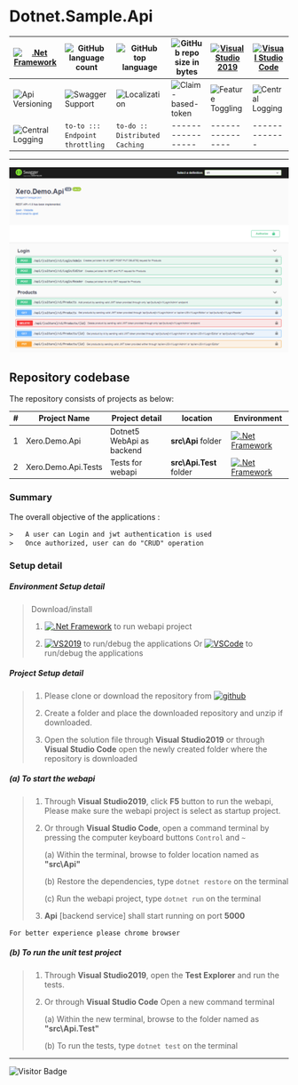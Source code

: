# Dotnet.Sample.Api


[![.Net Framework](https://img.shields.io/badge/DotNet-5.0-blue.svg?style=plastic)](https://dotnet.microsoft.com/download/dotnet/5.0)  | ![GitHub language count](https://img.shields.io/github/languages/count/ajeetx/Dotnet.Sample.Api.svg) | ![GitHub top language](https://img.shields.io/github/languages/top/ajeetx/Dotnet.Sample.Api.svg) |![GitHub repo size in bytes](https://img.shields.io/github/repo-size/ajeetx/Dotnet.Sample.Api.svg)  |[![Visual Studio 2019](https://img.shields.io/badge/VS-2019-blue.svg?style=plastic)](https://visualstudio.microsoft.com/downloads/)|[![Visual Studio Code](https://img.shields.io/badge/VS-Code-blue.svg?style=plastic)](https://code.visualstudio.com/) 
|  ---          | ---        | ---      | ---        | --- |  --- |
![Api Versioning](https://img.shields.io/badge/API-VERSIONING-blue.svg?style=plastic) | ![Swagger Support](https://img.shields.io/badge/SWAGGER-SUPPORT-blue.svg?style=plastic)    | ![Localization](https://img.shields.io/badge/LOCALIZATION-CULTURE-blue.svg?style=plastic)   |  ![Claim-based-token](https://img.shields.io/badge/JWT-TOKEN-blue.svg?style=plastic) | ![Feature Toggling](https://img.shields.io/badge/FEATURE-TOGGLE-blue.svg?style=plastic) | ![Central Logging](https://img.shields.io/badge/CENTRAL-LOGGING-blue.svg?style=plastic)
![Central Logging](https://img.shields.io/badge/EXCEPTION-HANDLING-blue.svg?style=plastic) | `to-to ::: Endpoint throttling` | `to-do :: Distributed Caching` |  -----------------   |   ----------------   |   -------------   



---------------------------------------


<img src='swagger.png' alt='swagger documentation' />

## Repository codebase
 
The repository consists of projects as below:


| # |Project Name | Project detail | location| Environment |
| ---| ---  | ---           | ---          | --- |
| 1 | Xero.Demo.Api | Dotnet5 WebApi as backend  |  **src\Api** folder | [![.Net Framework](https://img.shields.io/badge/DotNet-5.0-blue.svg?style=plastic)](https://dotnet.microsoft.com/download/dotnet/5.0)|
| 2 | Xero.Demo.Api.Tests | Tests for webapi |  **src\Api.Test** folder | [![.Net Framework](https://img.shields.io/badge/DotNet-5.0-blue.svg?style=plastic)](https://dotnet.microsoft.com/download/dotnet/5.0)| 

### Summary

The overall objective of the applications :
```
>	A user can Login and jwt authentication is used
>	Once authorized, user can do "CRUD" operation
```

### Setup detail

##### Environment Setup detail

> Download/install   	
>	1.	[![.Net Framework](https://img.shields.io/badge/DotNet-5.0-blue.svg?style=plastic)](https://dotnet.microsoft.com/download/dotnet/5.0) to run webapi project
>   
>   2. [![VS2019](https://img.shields.io/badge/VS-2019-blue.svg?style=plastic)](https://visualstudio.microsoft.com/downloads//) to run/debug the applications
>   Or [![VSCode](https://img.shields.io/badge/VS-Code-blue.svg?style=plastic)](https://code.visualstudio.com/) to run/debug the applications
>	
>   

##### Project Setup detail

>   1. Please clone or download the repository from [![github](https://img.shields.io/badge/git-hub-blue.svg?style=plastic)](https://github.com/AJEETX/Dotnet.Sample.Api) 
>   
>   2. Create a folder and place the downloaded repository and unzip if downloaded.
>   
>   3. Open the solution file through **Visual Studio2019** or through **Visual Studio Code** open the newly created folder where the repository is downloaded
>   
##### (a) To start the webapi
   
>   1. Through **Visual Studio2019**, click **F5** button to run the webapi, Please make sure the webapi project is select as startup project.
>    
>   2. Or through **Visual Studio Code**, open a command terminal by pressing the computer keyboard buttons `Control` and `~`
>
>       (a) Within the terminal, browse to folder location named as **"src\Api"** 
>  
>       (b) Restore the dependencies, type `dotnet restore` on the terminal
>
>       (c) Run the webapi project, type `dotnet run` on the terminal
>   
>   3. **Api** [backend service] shall start running on port **5000**

```
For better experience please chrome browser
```

##### (b) To run the unit test project
>   
>   1. Through **Visual Studio2019**, open the **Test Explorer** and run the tests.
>   
>   2. Or through **Visual Studio Code** Open a new command terminal
>   
>       (a) Within the new terminal, browse to the folder named as **"src\Api.Test"**
>   
>       (b) To run the tests, type `dotnet test` on the terminal


-----------------------------------------------------------------------
![Visitor Badge](https://visitor-badge.laobi.icu/badge?page_id=ajeetx/dotnet.sample.api)
